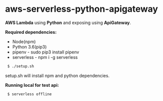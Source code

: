 
# aws-serverless-python-apigateway
**AWS Lambda** using **Python** and exposing using **ApiGateway**.

**Required dependencies:**
 - Node(npm)
 - Python 3.6(pip3)
 - pipenv - sudo pip3 install pipenv
 - serverless - npm i -g serverless
```sh
 $ ./setup.sh
```
setup.sh will install npm and python  dependencies. 

**Running local for test api:**
```sh
 $ serverless offline
```
